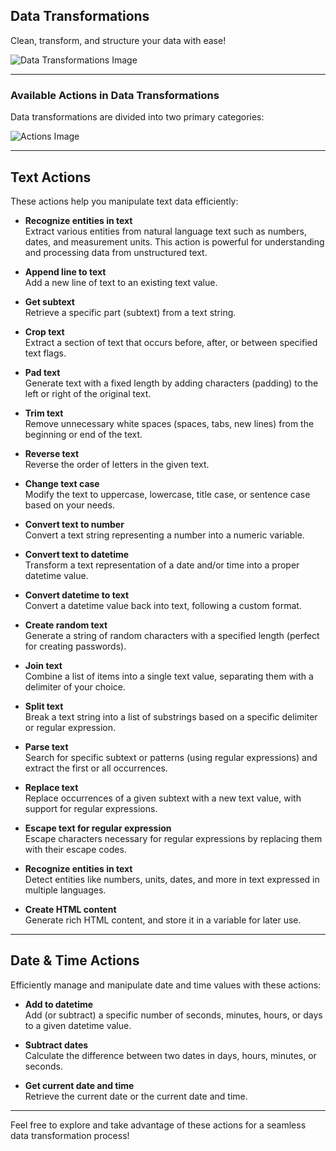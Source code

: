 ## **Data Transformations**  
Clean, transform, and structure your data with ease!

![Data Transformations Image](https://github.com/user-attachments/assets/33594133-042e-4006-b0e5-1418b9733d74)

---

### **Available Actions in Data Transformations**  
Data transformations are divided into two primary categories:

![Actions Image](https://github.com/user-attachments/assets/aadb91d2-c6fd-49d3-97af-13c7781bba0e)

---

## **Text Actions**  

These actions help you manipulate text data efficiently:

- **Recognize entities in text**  
  Extract various entities from natural language text such as numbers, dates, and measurement units. This action is powerful for understanding and processing data from unstructured text.

- **Append line to text**  
  Add a new line of text to an existing text value.

- **Get subtext**  
  Retrieve a specific part (subtext) from a text string.

- **Crop text**  
  Extract a section of text that occurs before, after, or between specified text flags.

- **Pad text**  
  Generate text with a fixed length by adding characters (padding) to the left or right of the original text.

- **Trim text**  
  Remove unnecessary white spaces (spaces, tabs, new lines) from the beginning or end of the text.

- **Reverse text**  
  Reverse the order of letters in the given text.

- **Change text case**  
  Modify the text to uppercase, lowercase, title case, or sentence case based on your needs.

- **Convert text to number**  
  Convert a text string representing a number into a numeric variable.

- **Convert text to datetime**  
  Transform a text representation of a date and/or time into a proper datetime value.

- **Convert datetime to text**  
  Convert a datetime value back into text, following a custom format.

- **Create random text**  
  Generate a string of random characters with a specified length (perfect for creating passwords).

- **Join text**  
  Combine a list of items into a single text value, separating them with a delimiter of your choice.

- **Split text**  
  Break a text string into a list of substrings based on a specific delimiter or regular expression.

- **Parse text**  
  Search for specific subtext or patterns (using regular expressions) and extract the first or all occurrences.

- **Replace text**  
  Replace occurrences of a given subtext with a new text value, with support for regular expressions.

- **Escape text for regular expression**  
  Escape characters necessary for regular expressions by replacing them with their escape codes.

- **Recognize entities in text**  
  Detect entities like numbers, units, dates, and more in text expressed in multiple languages.

- **Create HTML content**  
  Generate rich HTML content, and store it in a variable for later use.

---

## **Date & Time Actions**

Efficiently manage and manipulate date and time values with these actions:

- **Add to datetime**  
  Add (or subtract) a specific number of seconds, minutes, hours, or days to a given datetime value.

- **Subtract dates**  
  Calculate the difference between two dates in days, hours, minutes, or seconds.

- **Get current date and time**  
  Retrieve the current date or the current date and time.

---
Feel free to explore and take advantage of these actions for a seamless data transformation process!
